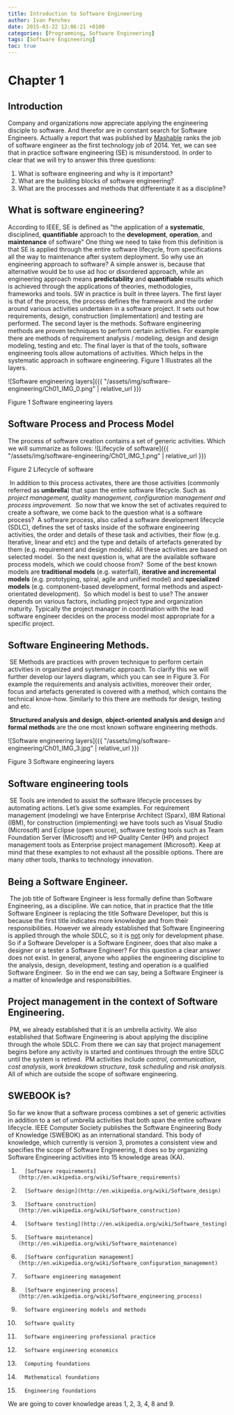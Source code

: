 ```yaml
---
title: Introduction to Software Engineering
author: Ivan Penchev
date: 2015-03-22 12:06:21 +0100
categories: [Programming, Software Engineering]
tags: [Software Engineering]
toc: true
---
```

# Chapter 1

## Introduction
Company and organizations now appreciate applying the engineering disciple to software. And therefor are in constant search for Software Engineers. Actually a report that was published by [Mashable](http://mashable.com/2014/01/06/tech-jobs-2014/) ranks the job of software engineer as the first technology job of 2014.
Yet, we can see that in practice software engineering (SE) is misunderstood.  In order to clear that we will try to answer this three questions:

1. What is software engineering and why is it important?
2. What are the building blocks of software engineering?
3. What are the processes and methods that differentiate it as a discipline?

## What is software engineering?

According to IEEE, SE is defined as "the application of a **systematic**, disciplined, **quantifiable** approach to the **development**, **operation**, and **maintenance** of software"
	One thing we need to take from this definition is that SE is applied through the entire software lifecycle, from specifications all the way to maintenance after system deployment.
	So why use an engineering approach to software? A simple answer is, because that alternative would be to use ad hoc or disordered approach, while an engineering approach means **predictability** and **quantifiable** results which is achieved through the applications of theories, methodologies, frameworks and tools.
	SW in practice is built in three layers. The first layer is that of the process, the process defines the framework and the order around various activities undertaken in a software project. It sets out how requirements, design, construction (implementation) and testing are performed. The second layer is the methods. Software engineering methods are proven techniques to perform certain activities. For example there are methods of requirement analysis / modeling, design and design modeling, testing and etc. The final layer is that of the tools, software engineering tools allow automations of activities. Which helps in the systematic approach in software engineering. Figure 1 Illustrates all the layers.

![Software engineering layers]({{ "/assets/img/software-engineering/Ch01_IMG_0.png" | relative_url }})

Figure 1 Software engineering layers

## Software Process and Process Model

The process of software creation contains a set of generic activities. Which we will summarize as follows:
![Lifecycle of software]({{ "/assets/img/software-engineering/Ch01_IMG_1.png" | relative_url }})

Figure 2 Lifecycle of software

​	In addition to this process activates, there are those activities (commonly referred as **umbrella**) that span the entire software lifecycle. Such as *project management, quality management, configuration management and process improvement.*
​	So now that we know the set of activates required to create a software, we come back to the question what is a software process?
​	A software process, also called a software development lifecycle (SDLC), defines the set of tasks inside of the software engineering activities, the order and details of these task and activities, their flow (e.g. Iterative, linear and etc) and the type and details of artefacts generated by them (e.g. requirement and design models). All these activities are based on selected model.
​	So the next question is, what are the available software process models, which we could choose from?
​	Some of the best known models are **traditional models** (e.g. waterfall), **iterative and incremental models** (e.g. prototyping, spiral, agile and unified model) and **specialized models** (e.g. component-based development, formal methods and aspect-orientated development).
​	So which model is best to use? The answer depends on various factors, including project type and organization maturity. Typically the project manager in coordination with the lead software engineer decides on the process model most appropriate for a specific project.

## Software Engineering Methods.

​	SE Methods are practices with proven technique to perform certain activities in organized and systematic approach. To clarify this we will further develop our layers diagram, which you can see in Figure 3. For example the requirements and analysis activities, moreover their order, focus and artefacts generated is covered with a method, which contains the technical know-how.  Similarly to this there are methods for design, testing and etc.

​	**Structured analysis and design**, **object-oriented analysis and design** and **formal methods** are the one most known software engineering methods.

![Software engineering layers]({{ "/assets/img/software-engineering/Ch01_IMG_3.jpg" | relative_url }})

Figure 3 Software engineering layers

## Software engineering tools

​	SE Tools are intended to assist the software lifecycle processes by automating actions. Let’s give some examples. For requirement management (modeling) we have Enterprise Architect (Sparx), IBM Rational (IBM), for construction (implementing) we have tools such as Visual Studio (Microsoft) and Eclipse (open source), software testing tools such as Team Foundation Server (Microsoft) and HP Quality Center (HP) and project management tools as Enterprise project management (Microsoft).
​	Keep at mind that these examples to not exhaust all the possible options. There are many other tools, thanks to technology innovation.

## Being a Software Engineer.

​	The job title of Software Engineer is less formally define than Software Engineering, as a discipline.  We can notice, that in practice that the title Software Engineer is replacing the title Software Developer, but this is because the first title indicates more knowledge and from their responsibilities. However we already established that Software Engineering is applied through the whole SDLC, so it is <u>not</u> only for development phase.
​	So if a Software Developer is a Software Engineer, does that also make a designer or a tester a Software Engineer? For this question a clear answer does not exist. In general, anyone who applies the engineering discipline to the analysis, design, development, testing and operation is a qualified Software Engineer.
​	So in the end we can say, being a Software Engineer is a matter of knowledge and responsibilities.

## Project management in the context of Software Engineering.

​	PM, we already established that it is an umbrella activity.  We also established that Software Engineering is about applying the discipline through the whole SDLC. From there we can say that project management begins before any activity is started and continues through the entire SDLC until the system is retired.
​	PM activities include *control*, *communication*, *cost analysis*, *work breakdown structure*, *task scheduling* and *risk analysis*. All of which are outside the scope of software engineering.

## SWEBOOK is?

So far we know that a software process combines a set of generic activities in addition to a set of umbrella activities that both span the entire software lifecycle.
	IEEE Computer Society publishes the Software Engineering Body of Knowledge (SWEBOK) as an international standard. This body of knowledge, which currently is version 3, promotes a consistent view and specifies the scope of Software Engineering, it does so by organizing Software Engineering activities into 15 knowledge areas (KA).

  1.       [Software requirements](http://en.wikipedia.org/wiki/Software_requirements)
 2.       [Software design](http://en.wikipedia.org/wiki/Software_design)
 3.       [Software construction](http://en.wikipedia.org/wiki/Software_construction)
 4.       [Software testing](http://en.wikipedia.org/wiki/Software_testing)
 5.       [Software maintenance](http://en.wikipedia.org/wiki/Software_maintenance)
  6.       [Software configuration management](http://en.wikipedia.org/wiki/Software_configuration_management)
  7.       Software engineering management
  8.       [Software engineering process](http://en.wikipedia.org/wiki/Software_engineering_process)
 9.       Software engineering models and methods
 10.       Software quality
 11.       Software engineering professional practice 
 12.       Software engineering economics
 13.       Computing foundations
 14.       Mathematical foundations
 15.       Engineering foundations


We are going to cover knowledge areas 1, 2, 3, 4, 8 and 9.